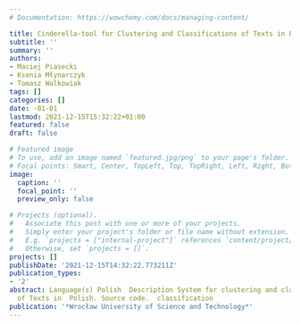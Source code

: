 ```yaml
---
# Documentation: https://wowchemy.com/docs/managing-content/

title: Cinderella-tool for Clustering and Classifications of Texts in Polish
subtitle: ''
summary: ''
authors:
- Maciej Piasecki
- Ksenia Młynarczyk
- Tomasz Walkowiak
tags: []
categories: []
date: -01-01
lastmod: 2021-12-15T15:32:22+01:00
featured: false
draft: false

# Featured image
# To use, add an image named `featured.jpg/png` to your page's folder.
# Focal points: Smart, Center, TopLeft, Top, TopRight, Left, Right, BottomLeft, Bottom, BottomRight.
image:
  caption: ''
  focal_point: ''
  preview_only: false

# Projects (optional).
#   Associate this post with one or more of your projects.
#   Simply enter your project's folder or file name without extension.
#   E.g. `projects = ["internal-project"]` references `content/project/deep-learning/index.md`.
#   Otherwise, set `projects = []`.
projects: []
publishDate: '2021-12-15T14:32:22.773211Z'
publication_types:
- '2'
abstract: Language(s) Polish  Description System for clustering and classifications
  of Texts in  Polish. Source code.  classification
publication: '*Wrocław University of Science and Technology*'
---
```

